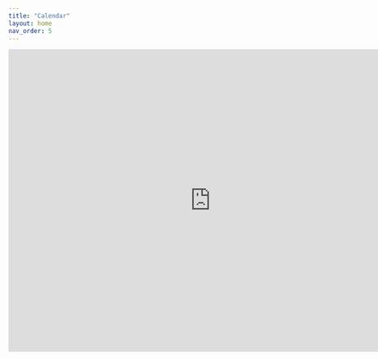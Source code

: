 ```yaml
---
title: "Calendar" 
layout: home
nav_order: 5
---
```

<head>
  <title>Summer 2025 Hustle Schedule</title>
</head>

<body>
  <iframe src="https://calendar.google.com/calendar/embed?src=teju%40hackthehood.org&ctz=America%2FLos_Angeles" style="border: 0" width="800" height="600" frameborder="0" scrolling="no"></iframe>
</body>
